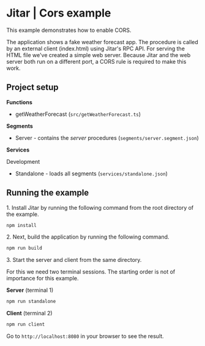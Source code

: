 
# Jitar | Cors example

This example demonstrates how to enable CORS.

The application shows a fake weather forecast app.
The procedure is called by an external client (index.html) using Jitar's RPC API.
For serving the HTML file we've created a simple web server.
Because Jitar and the web server both run on a different port, a CORS rule is required to make this work.

## Project setup

**Functions**

* getWeatherForecast (`src/getWeatherForecast.ts`)

**Segments**

* Server - contains the *server* procedures (`segments/server.segment.json`)

**Services**

Development

* Standalone - loads all segments (`services/standalone.json`)

## Running the example

1\. Install Jitar by running the following command from the root directory of the example.

```bash
npm install
```

2\. Next, build the application by running the following command.

```bash
npm run build
```

3\. Start the server and client from the same directory.

For this we need two terminal sessions. The starting order is not of importance for this example.

**Server** (terminal 1)

```bash
npm run standalone
```

**Client** (terminal 2)

```bash
npm run client
```

Go to `http://localhost:8080` in your browser to see the result.
